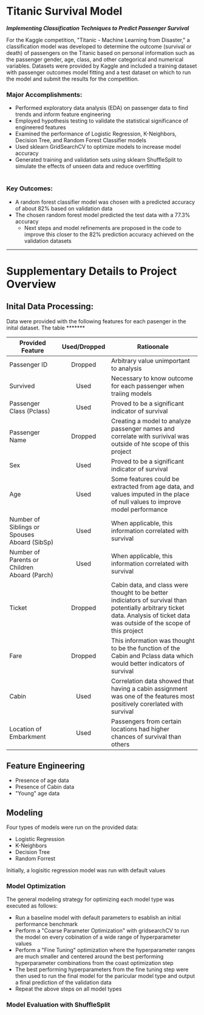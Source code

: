 # Titanic Survival Model
***Implementing Classification Techniques to Predict Passenger Survival***

For the Kaggle competition, "Titanic - Machine Learning from Disaster," a classification model was developed to determine the outcome (survival or death) of passengers on the Titanic based on personal information such as the passenger gender, age, class, and other categorical and numerical variables.  Datasets were provided by Kaggle and included a training dataset with passenger outcomes model fitting and a test dataset on which to run the model and submit the results for the competition.<br>

### Major Accomplishments:
- Performed exploratory data analysis (EDA) on passenger data to find trends and inform feature engineering
- Employed hypothesis testing to validate the statistical significance of engineered features
- Examined the performance of Logistic Regression, K-Neighbors, Decision Tree, and Random Forest Classifier models
- Used sklearn GridSearchCV to optimize models to increase model accuracy
- Generated training and validation sets using sklearn ShuffleSplit to simulate the effects of unseen data and reduce overfitting<br><br>

### Key Outcomes:
- A random forest classifier model was chosen with a predicted accuracy of about 82% based on validation data
- The chosen random forest model predicted the test data with a 77.3% accuracy
  - Next steps and model refinements are proposed in the code to improve this closer to the 82% prediction accuracy achieved on the validation datasets

---

# Supplementary Details to Project Overview


## Inital Data Processing:

Data were provided with the following features for each pasenger in the inital dataset.  The table *******


| Provided Feature | Used/Dropped | Ratioonale |
| --- | :-: | ---|
| Passenger ID | Dropped | Arbitrary value unimportant to analysis |
| Survived | Used | Necessary to know outcome for each passenger when traiing models |
| Passenger Class (Pclass) | Used | Proved to be a significant indicator of survival |
| Passenger Name | Dropped | Creating a model to analyze passenger names and correlate with surivival was outside of hte scope of this project |
| Sex | Used | Proved to be a significant indicator of survival |
| Age | Used | Some features could be extracted from age data, and values imputed in the place of null values to improve model performance |
| Number of Siblings or Spouses Aboard (SibSp) | Used | When applicable, this information correlated with survival |
| Number of Parents or Children Aboard (Parch) | Used | When applicable, this information correlated with survival |
| Ticket | Dropped | Cabin data, and class were thought to be better indiciators of survival than potentially arbitrary ticket data.  Analysis of ticket data was outside of the scope of this project |
| Fare | Dropped | This information was thought to be the function of the Cabin and Pclass data which would better indicators of survival |
| Cabin | Used | Correlation data showed that having a cabin assignment was one of the features most positively corerlated with survival |
| Location of Embarkment | Used | Passengers from certain locations had higher chances of survival than others |


 




## Feature Engineering
- Presence of age data
- Presence of Cabin data
- "Young" age data


## 


## Modeling
Four types of models were run on the provided data:
- Logistic Regression
- K-Neighbors
- Decision Tree
- Random Forrest

Initially, a logisitic regression model was run with default values

### Model Optimization
The general modeling strategy for optimizing each model type was executed as follows:
- Run a baseline model with default parameters to esablish an initial performance benchmark
- Perform a "Coarse Parameter Optimization" with gridsearchCV to run the model on every cobination of a wide range of hyperparameter values
- Perform a "Fine Tuning" optimization where the hyperparameter ranges are much smaller and centered around the best performing hyperparameter combinations from the coast optimization step
- The best performing hyperparameters from the fine tuning step were then used to run the final model for the paricular model type and output a final prediction of the validation data
- Repeat the above steps on all model types

### Model Evaluation with ShuffleSplit

